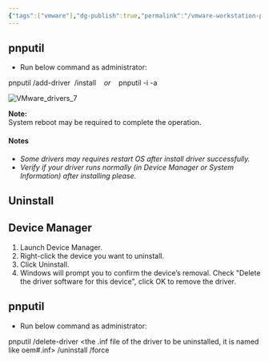 ```yaml
---
{"tags":["vmware"],"dg-publish":true,"permalink":"/vmware-workstation-pro/vmware-network-driver-manual-install/","dgPassFrontmatter":true,"noteIcon":""}
---
```



## pnputil

- Run below command as administrator:

pnputil /add-driver _<a full path to the inf file>_ /install    _or_    pnputil -i -a _<a full path to the inf file>_

![VMware_drivers_7](https://kb.vmware.com/servlet/rtaImage?eid=ka05G000001hhSz&feoid=00Nf400000Tyi5M&refid=0EM5G000007YBuj)

  
**Note:**  
System reboot may be required to complete the operation.

#### Notes

- _Some drivers may requires restart OS after install driver successfully._
- _Verify if your driver runs normally (in Device Manager or System Information) after installing please._

## Uninstall

## Device Manager

1. Launch Device Manager.
2. Right-click the device you want to uninstall.
3. Click Uninstall.
4. Windows will prompt you to confirm the device’s removal. Check "Delete the driver software for this device", click OK to remove the driver.

## **pnputil**

- Run below command as administrator:

pnputil /delete-driver <the .inf file of the driver to be uninstalled, it is named like oem#.inf> /uninstall /force